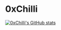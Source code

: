 # 0xChilli


[![0xChilli's GitHub stats](https://github-readme-stats.vercel.app/api?username=0xChilli)](https://github.com/anuraghazra/github-readme-stats)
